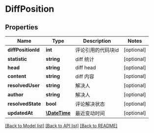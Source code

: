 # DiffPosition

## Properties

Name | Type | Description | Notes
------------ | ------------- | ------------- | -------------
**diffPositionId** | **int** | 评论引用的代码块id | [optional] 
**statistic** | **string** | diff 统计 | [optional] 
**head** | **string** | diff head | [optional] 
**content** | **string** | diff 内容 | [optional] 
**resolvedUser** | **string** | 解决人 | [optional] 
**author** | **string** | 解决人 | [optional] 
**resolvedState** | **bool** | 评论解决状态 | [optional] 
**updatedAt** | [**\DateTime**](https://www.php.net/class.datetime) | 最近变动时间 | [optional] 

[[Back to Model list]](../../README.md#documentation-for-models) [[Back to API list]](../../README.md#documentation-for-api-endpoints) [[Back to README]](../../README.md)


